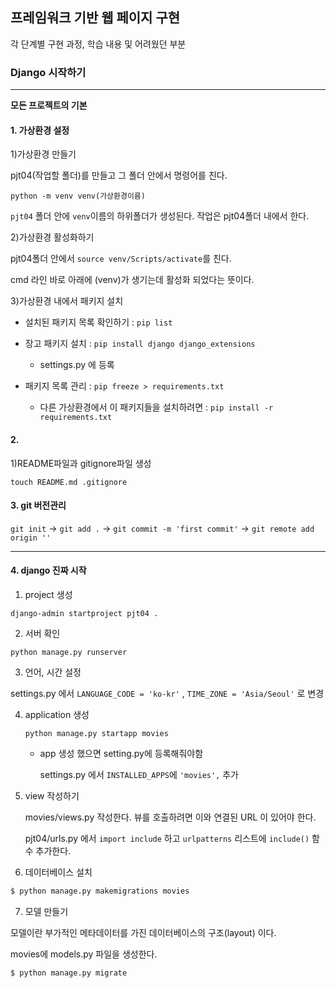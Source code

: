 ## 프레임워크 기반 웹 페이지 구현

각 단계별 구현 과정, 학습 내용 및 어려웠던 부분



### Django 시작하기

---------

**모든 프로젝트의 기본**

#### 1. 가상환경 설정

1)가상환경 만들기

pjt04(작업할 폴더)를 만들고 그 폴더 안에서 명령어를 친다.

`python -m venv venv(가상환경이름)`

`pjt04` 폴더 안에 `venv`이름의 하위폴더가 생성된다. 작업은 pjt04폴더 내에서 한다.

2)가상환경 활성화하기

pjt04폴더 안에서 `source venv/Scripts/activate`를 친다.

cmd 라인 바로 아래에 (venv)가 생기는데 활성화 되었다는 뜻이다.

3)가상환경 내에서 패키지 설치

* 설치된 패키지 목록 확인하기 : `pip list`

* 장고 패키지 설치 : `pip install django django_extensions`
  * settings.py 에 등록
* 패키지 목록 관리 : `pip freeze > requirements.txt`
  * 다른 가상환경에서 이 패키지들을 설치하려면 : `pip install -r requirements.txt`

#### 2.

1)README파일과 gitignore파일 생성

`touch README.md .gitignore`

#### 3. git 버전관리

`git init` -> `git add .` -> `git commit -m 'first commit'` -> `git remote add origin ''`

---------

#### 4. django 진짜 시작

1.  project 생성 

   ```djan
   django-admin startproject pjt04 .
   ```

2.  서버 확인

   ```django
   python manage.py runserver
   ```

3.  언어, 시간 설정

   settings.py 에서 `LANGUAGE_CODE = 'ko-kr'` , `TIME_ZONE = 'Asia/Seoul'` 로 변경

4. application 생성

   ```django
   python manage.py startapp movies
   ```

   * app 생성 했으면 setting.py에 등록해줘야함

     settings.py 에서 `INSTALLED_APPS`에 `'movies',` 추가

5. view 작성하기

   movies/views.py 작성한다. 뷰를 호출하려면 이와 연결된 URL 이 있어야 한다.

   pjt04/urls.py 에서 `import include` 하고 `urlpatterns` 리스트에 `include()` 함수 추가한다.

6.  데이터베이스 설치

   ```python
   $ python manage.py makemigrations movies
   ```

7.  모델 만들기

   모델이란 부가적인 메타데이터를 가진 데이터베이스의 구조(layout) 이다.

   movies에 models.py 파일을 생성한다.

   ```python
   $ python manage.py migrate  
   ```

   

